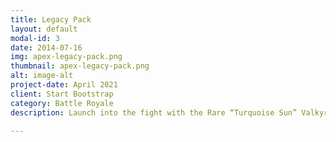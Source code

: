 ```yaml
---
title: Legacy Pack
layout: default
modal-id: 3
date: 2014-07-16
img: apex-legacy-pack.png
thumbnail: apex-legacy-pack.png
alt: image-alt
project-date: April 2021
client: Start Bootstrap
category: Battle Royale
description: Launch into the fight with the Rare “Turquoise Sun” Valkyrie skin and 600 Apex Coins!.

---
```


